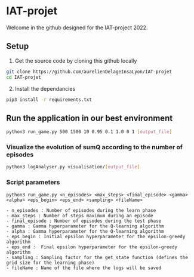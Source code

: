 # IAT-projet
Welcome in the github designed for the IAT-project 2022.

## Setup

1. Get the source code by cloning this github locally
```bash
git clone https://github.com/aurelienDelageInsaLyon/IAT-projet
cd IAT-projet
```

2. Install the dependancies
```bash
pip3 install -r requirements.txt
```

## Run the application in our best environment

```bash
python3 run_game.py 500 1500 10 0.95 0.1 1.0 0 1 [output_file]
```
### Visualize the evolution of sumQ according to the number of episodes
```bash
python3 logAnalyser.py visualisation/[output_file]
```
### Script parameters
```
python3 run_game.py <n_episodes> <max_steps> <final_episode> <gamma> <alpha> <eps_begin> <eps_end> <sampling> <fileName>

- n_episodes : Number of episodes during the learn phase
- max_steps : Number of steps maximum during an episode
- final_episode : Number of episodes during the test phase
- gamma : Gamma hyperparameter for the Q-learning algorithm
- alpha : Gamma hyperparameter for the Q-learning algorithm
- eps_begin : Initial epsilon hyperparameter for the epsilon-greedy algorithm
- eps_end :  Final epsilon hyperparameter for the epsilon-greedy algorithm
- sampling : Sampling factor for the get_state function (defines the grid size for the learning phase)
- fileName : Name of the file where the logs will be saved
```